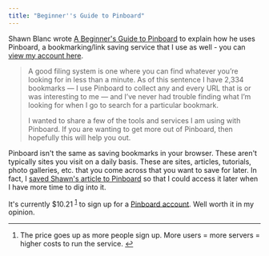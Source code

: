 ```yaml
---
title: "Beginner''s Guide to Pinboard"
---
```

<p>Shawn Blanc wrote <a href="http://shawnblanc.net/2013/09/pinboard-guide/">A Beginner's Guide to Pinboard</a> to explain how he uses Pinboard, a bookmarking/link saving service that I use as well - you can <a href="https://pinboard.in/u:iChris">view my account here</a>.</p>
<blockquote><p>
  A good filing system is one where you can find whatever you’re looking for in less than a minute. As of this sentence I have 2,334 bookmarks — I use Pinboard to collect any and every URL that is or was interesting to me — and I’ve never had trouble finding what I’m looking for when I go to search for a particular bookmark.</p>
<p>  I wanted to share a few of the tools and services I am using with Pinboard. If you are wanting to get more out of Pinboard, then hopefully this will help you out.
</p></blockquote>
<p>Pinboard isn't the same as saving bookmarks in your browser. These aren't typically sites you visit on a daily basis. These are sites, articles, tutorials, photo galleries, etc. that you come across that you want to save for later. In fact, I <a href="https://pinboard.in/u:iChris/b:b1aa205237a7">saved Shawn's article to Pinboard</a> so that I could access it later when I have more time to dig into it.</p>
<p>It's currently $10.21 <sup id="fnref-21643:1"><a href="#fn-21643:1" rel="footnote">1</a></sup> to sign up for a <a href="http://pinboard.in/">Pinboard account</a>. Well worth it in my opinion.</p>
<div class="footnotes">
<hr />
<ol>
<li id="fn-21643:1">
The price goes up as more people sign up. More users = more servers = higher costs to run the service.&#160;<a href="#fnref-21643:1" rev="footnote">&#8617;</a>
</li>
</ol>
</div>
